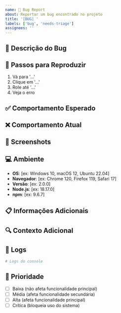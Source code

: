 ```yaml
---
name: 🐛 Bug Report
about: Reportar um bug encontrado no projeto
title: '[BUG] '
labels: ['bug', 'needs-triage']
assignees: ''
---
```


## 🐛 Descrição do Bug

<!-- Descreva o bug de forma clara e concisa -->

## 🔄 Passos para Reproduzir

<!-- Lista detalhada de passos para reproduzir o problema -->

1. Vá para '...'
2. Clique em '...'
3. Role até '...'
4. Veja o erro

## ✅ Comportamento Esperado

<!-- Descreva o que deveria acontecer -->

## ❌ Comportamento Atual

<!-- Descreva o que está acontecendo -->

## 📸 Screenshots

<!-- Adicione screenshots se aplicável -->

## 💻 Ambiente

- **OS**: [ex: Windows 10, macOS 12, Ubuntu 22.04]
- **Navegador**: [ex: Chrome 120, Firefox 119, Safari 17]
- **Versão**: [ex: 2.0.0]
- **Node.js**: [ex: 18.17.0]
- **npm**: [ex: 9.6.7]

## 📋 Informações Adicionais

<!-- Qualquer informação adicional sobre o problema -->

## 🔍 Contexto Adicional

<!-- Adicione qualquer outro contexto sobre o problema aqui -->

## 📝 Logs

<!-- Se aplicável, adicione logs de erro -->

```bash
# Logs do console
```

## 🎯 Prioridade

- [ ] Baixa (não afeta funcionalidade principal)
- [ ] Média (afeta funcionalidade secundária)
- [ ] Alta (afeta funcionalidade principal)
- [ ] Crítica (bloqueia uso do sistema)
